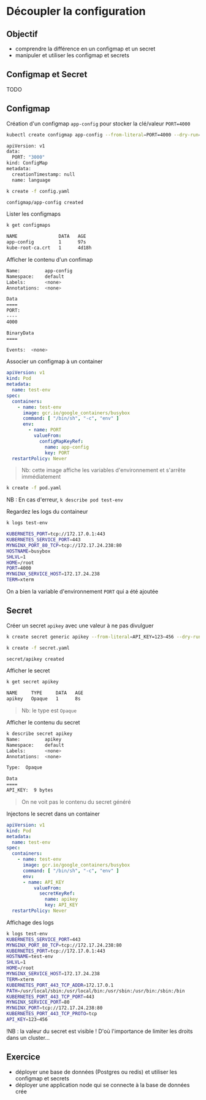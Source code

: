 # Découpler la configuration

## Objectif 

* comprendre la différence en un configmap et un secret
* manipuler et utiliser les configmap et secrets


## Configmap et Secret

TODO

## Configmap 

Création d'un configmap `app-config` pour stocker la clé/valeur `PORT=4000`  

```bash
kubectl create configmap app-config --from-literal=PORT=4000 --dry-run=client -o yaml > config.yaml

apiVersion: v1
data:
  PORT: "3000"
kind: ConfigMap
metadata:
  creationTimestamp: null
  name: language

```

```bash
k create -f config.yaml

configmap/app-config created
```

Lister les configmaps

```bash
k get configmaps

NAME               DATA   AGE
app-config         1      97s
kube-root-ca.crt   1      4d18h
```

Afficher le contenu d'un confimap

```bash
Name:         app-config
Namespace:    default
Labels:       <none>
Annotations:  <none>

Data
====
PORT:
----
4000

BinaryData
====

Events:  <none>
```


Associer un configmap à un container

```yaml
apiVersion: v1
kind: Pod
metadata:
  name: test-env
spec:
  containers:
    - name: test-env
      image: gcr.io/google_containers/busybox
      command: [ "/bin/sh", "-c", "env" ]
      env:
        - name: PORT
          valueFrom:
            configMapKeyRef:
              name: app-config
              key: PORT
  restartPolicy: Never
```

> Nb: cette image affiche les variables d'environnement et s'arrête immédiatement

```bash
k create -f pod.yaml
```

NB : En cas d'erreur, `k describe pod test-env` 


Regardez les logs du containeur

```bash
k logs test-env

KUBERNETES_PORT=tcp://172.17.0.1:443
KUBERNETES_SERVICE_PORT=443
MYNGINX_PORT_80_TCP=tcp://172.17.24.238:80
HOSTNAME=busybox
SHLVL=1
HOME=/root
PORT=4000
MYNGINX_SERVICE_HOST=172.17.24.238
TERM=xterm
```
On a bien la variable d'environnement `PORT` qui a été ajoutée 


## Secret 


Créer un secret `apikey` avec une valeur à ne pas divulguer

```bash
k create secret generic apikey --from-literal=API_KEY=123–456 --dry-run=client -o yaml > secret.yaml
```

```bash
k create -f secret.yaml

secret/apikey created
```

Afficher le secret 

```bash
k get secret apikey

NAME     TYPE     DATA   AGE
apikey   Opaque   1      8s
```

> Nb: le type est `Opaque` 

Afficher le contenu du secret

```bash
k describe secret apikey
Name:         apikey
Namespace:    default
Labels:       <none>
Annotations:  <none>

Type:  Opaque

Data
====
API_KEY:  9 bytes
```

> On ne voit pas le contenu du secret généré


Injectons le secret dans un container 

```yaml
apiVersion: v1
kind: Pod
metadata:
  name: test-env
spec:
  containers:
    - name: test-env
      image: gcr.io/google_containers/busybox
      command: [ "/bin/sh", "-c", "env" ]
      env:
      - name: API_KEY
          valueFrom:
            secretKeyRef:
              name: apikey
              key: API_KEY
  restartPolicy: Never
```

Affichage des logs

```bash
k logs test-env
KUBERNETES_SERVICE_PORT=443
MYNGINX_PORT_80_TCP=tcp://172.17.24.238:80
KUBERNETES_PORT=tcp://172.17.0.1:443
HOSTNAME=test-env
SHLVL=1
HOME=/root
MYNGINX_SERVICE_HOST=172.17.24.238
TERM=xterm
KUBERNETES_PORT_443_TCP_ADDR=172.17.0.1
PATH=/usr/local/sbin:/usr/local/bin:/usr/sbin:/usr/bin:/sbin:/bin
KUBERNETES_PORT_443_TCP_PORT=443
MYNGINX_SERVICE_PORT=80
MYNGINX_PORT=tcp://172.17.24.238:80
KUBERNETES_PORT_443_TCP_PROTO=tcp
API_KEY=123–456
```

!NB : la valeur du secret est visible ! D'où l'importance de limiter les droits dans un cluster...


## Exercice

* déployer une base de données (Postgres ou redis) et utiliser les configmap et secrets
* déployer une application node qui se connecte à la base de données crée 

